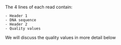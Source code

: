The 4 lines of each read contain:
 
    - Header 1
    - DNA sequence
    - Header 2
    - Quality values
    
We will discuss the quality values in more detail below